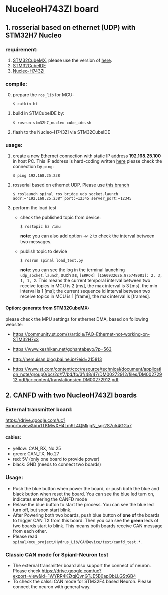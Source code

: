 # NuceleoH743ZI board

## 1. rosserial based on ethernet (UDP) with STM32H7 Nucleo

### requirement:

1. [STM32CubeMX](https://www.st.com/ja/development-tools/stm32cubemx.html), please use the version of [here](https://github.com/tongtybj/aerial_robot/blob/PR/feature/STM32H7_ETH/aerial_robot_nerve/stm32h7_nucleo/stm32h7_nucleo.ioc#L604).
2. [STM32CubeIDE](https://www.st.com/ja/development-tools/stm32cubeide.html)
3. [Nucleo-H743ZI](https://www.st.com/ja/evaluation-tools/nucleo-h743zi.html)

### compile:

0. prepare the `ros_lib` for MCU:

   ```
   $ catkin bt
   ```

1. build in STMCubeIDE by:

   ```
   $ rosrun stm32h7_nucleo cube_ide.sh
   ```

2. flash to the Nucleo-H743ZI via STM32CubeIDE

### usage:

1. create a new Ethernet connection with static IP address **192.168.25.100** in host PC. This IP address is hard-coding written [here](https://github.com/tongtybj/aerial_robot_private/blob/spinal_stm32h7/aerial_robot_nerve/spinal/stm32h7_nucleo/Src/main.cpp#L248)
   please check the connection by `ping`:

   ```
   $ ping 192.168.25.238
   ```

2. rosserial based on ethernet UDP. Please use [this branch](https://github.com/tongtybj/rosserial/tree/spinal)

   ```
   $ roslaunch spinal_ros_bridge udp_socket.launch addr:="192.168.25.238" port:=12345 server_port:=12345
   ```

3. perform the load test

   - check the published topic from device:

      ```
      $ rostopic hz /imu
      ```

      **note**: you can also add option `-w 2` to check the interval between two messages.

   - publish topic to device

      ```
      $ rosrun spinal load_test.py
      ```

      **note**: you can see the log in the terminal launching `udp_socket.launch`, such as, `[ERROR] [1560932626.875748081]: 2, 3, 1, 1, 2`. This means the current temporal interval between two receive topics in MCU is 2 [ms], the max interval is 3 [ms], the min interval is 1 [ms]; the current sequence id interval between two receive topics in MCU is 1 [frame], the max interval is [frames].


#### Option: generate from STM32CubeMX:
please check the MPU settings for ethernet DMA, based on following website:

- https://community.st.com/s/article/FAQ-Ethernet-not-working-on-STM32H7x3

- https://www.keshikan.net/gohantabeyo/?p=563

- http://nemuisan.blog.bai.ne.jp/?eid=215813

- https://www.st.com/content/ccc/resource/technical/document/application_note/group0/bc/2d/f7/bd/fb/3f/48/47/DM00272912/files/DM00272912.pdf/jcr:content/translations/en.DM00272912.pdf

## 2. CANFD with two NucleoH743ZI boards

### External transmitter board:

https://drive.google.com/uc?export=view&id=1TKMwXH4Lm9L4QMkjgN_sgr2S7u54GGa7

#### cables:

- yellow: CAN_RX, No.25
- green:  CAN_TX, No.27
- red: 5V (only one board to provide power)
- black: GND (needs to connect two boards)


### Usage:


- Push the blue button when power the board, or push both the blue and black button when reset the board. You can see the blue led turn on, indicates entering the CANFD mode
- Relase the blue button to start the process. You can see the blue led turn off, but soon start blink.
- After Powering both two boards, push blue button of **one of** the boards to trigger CAN TX from this board. Then you can see the **green** leds of two boards start to blink. This means both boards receive CAN message from each other.
- Please read `spinal/mcu_project/Hydrus_Lib/CANDevice/test/canfd_test.*`.

### Classic CAN mode for Spianl-Neuron test

- The external transmitter board also support the connect of neuron. Please check https://drive.google.com/uc?export=view&id=1WYRR4KZtqjQvnGTJE5B0apQbLLGStGB4
- To check the calssi CAN mode for STM32F4 based Neuron. Please connect the neuron with general way.